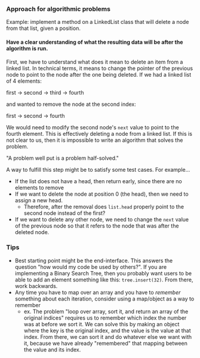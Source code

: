 
### Approach for algorithmic problems
Example: implement a method on a LinkedList class that will delete a node from that list, given a position.

#### Have a clear understanding of what the resulting data will be after the algorithm is run.
First, we have to understand what does it mean to delete an item from a linked list. In technical terms, it means to change the pointer of the previous node to point to the node after the one being deleted. If we had a linked list of 4 elements:

first -> second -> third -> fourth

and wanted to remove the node at the second index:

first -> second -> fourth

We would need to modify the second node's `next` value to point to the fourth element. This is effectively deleting a node from a linked list. If this is not clear to us, then it is impossible to write an algorithm that solves the problem.

"A problem well put is a problem half-solved."

A way to fulfill this step might be to satisfy some test cases. For example...
- If the list does not have a head, then return early, since there are no elements to remove
- If we want to delete the node at position 0 (the head), then we need to assign a new head. 
    - Therefore, after the removal does `list.head` properly point to the second node instead of the first?
- If we want to delete any other node, we need to change the `next` value of the previous node so that it refers to the node that was after the deleted node.

### Tips
- Best starting point might be the end-interface. This answers the question "how would my code be used by others?". If you are implementing a Binary Search Tree, then you probably want users to be able to add an element something like this: `tree.insert(32)`. From there, work backwards.
- Any time you have to map over an array and you have to *remember* something about each iteration, consider using a map/object as a way to remember
    - ex. The problem "loop over array, sort it, and return an array of the original indices" requires us to remember which index the number was at before we sort it. We can solve this by making an object where the key is the original index, and the value is the value at that index. From there, we can sort it and do whatever else we want with it, because we have already "remembered" that mapping between the value and its index.
